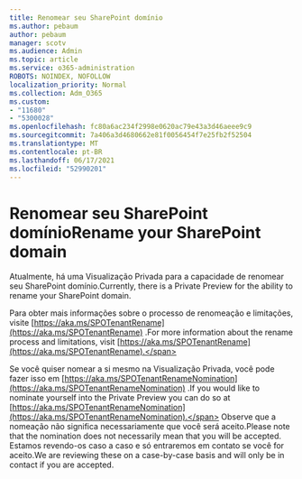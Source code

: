 ```yaml
---
title: Renomear seu SharePoint domínio
ms.author: pebaum
author: pebaum
manager: scotv
ms.audience: Admin
ms.topic: article
ms.service: o365-administration
ROBOTS: NOINDEX, NOFOLLOW
localization_priority: Normal
ms.collection: Adm_O365
ms.custom:
- "11680"
- "5300028"
ms.openlocfilehash: fc80a6ac234f2998e0620ac79e43a3d46aeee9c9
ms.sourcegitcommit: 7a406a3d4680662e81f0056454f7e25fb2f52504
ms.translationtype: MT
ms.contentlocale: pt-BR
ms.lasthandoff: 06/17/2021
ms.locfileid: "52990201"
---
```

# <a name="rename-your-sharepoint-domain"></a><span data-ttu-id="05676-102">Renomear seu SharePoint domínio</span><span class="sxs-lookup"><span data-stu-id="05676-102">Rename your SharePoint domain</span></span>

<span data-ttu-id="05676-103">Atualmente, há uma Visualização Privada para a capacidade de renomear seu SharePoint domínio.</span><span class="sxs-lookup"><span data-stu-id="05676-103">Currently, there is a Private Preview for the ability to rename your SharePoint domain.</span></span>

<span data-ttu-id="05676-104">Para obter mais informações sobre o processo de renomeação e limitações, visite [https://aka.ms/SPOTenantRename](https://aka.ms/SPOTenantRename) .</span><span class="sxs-lookup"><span data-stu-id="05676-104">For more information about the rename process and limitations, visit [https://aka.ms/SPOTenantRename](https://aka.ms/SPOTenantRename).</span></span>

<span data-ttu-id="05676-105">Se você quiser nomear a si mesmo na Visualização Privada, você pode fazer isso em [https://aka.ms/SPOTenantRenameNomination](https://aka.ms/SPOTenantRenameNomination) .</span><span class="sxs-lookup"><span data-stu-id="05676-105">If you would like to nominate yourself into the Private Preview you can do so at [https://aka.ms/SPOTenantRenameNomination](https://aka.ms/SPOTenantRenameNomination).</span></span> <span data-ttu-id="05676-106">Observe que a nomeação não significa necessariamente que você será aceito.</span><span class="sxs-lookup"><span data-stu-id="05676-106">Please note that the nomination does not necessarily mean that you will be accepted.</span></span> <span data-ttu-id="05676-107">Estamos revendo-os caso a caso e só entraremos em contato se você for aceito.</span><span class="sxs-lookup"><span data-stu-id="05676-107">We are reviewing these on a case-by-case basis and will only be in contact if you are accepted.</span></span>
